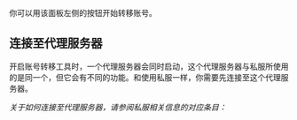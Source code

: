 ﻿你可以用该面板左侧的按钮开始转移账号。

## 连接至代理服务器

开启账号转移工具时，一个代理服务器会同时启动，这个代理服务器与私服所使用的是同一个，但它会有不同的功能。和使用私服一样，你需要先连接至这个代理服务器。

*关于如何连接至代理服务器，请参阅私服相关信息的对应条目：*